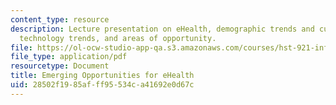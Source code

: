 ```yaml
---
content_type: resource
description: Lecture presentation on eHealth, demographic trends and cultural factors,
  technology trends, and areas of opportunity.
file: https://ol-ocw-studio-app-qa.s3.amazonaws.com/courses/hst-921-information-technology-in-the-health-care-system-of-the-future-spring-2009/28502f1985afff95534ca41692e0d67c_MITHST_921S09_lec09_sroka.pdf
file_type: application/pdf
resourcetype: Document
title: Emerging Opportunities for eHealth
uid: 28502f19-85af-ff95-534c-a41692e0d67c
---
```

